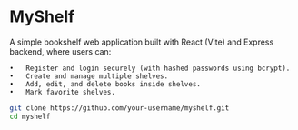 # MyShelf

A simple bookshelf web application built with React (Vite) and Express backend, where users can:

	•	Register and login securely (with hashed passwords using bcrypt).
	•	Create and manage multiple shelves.
	•	Add, edit, and delete books inside shelves.
	•	Mark favorite shelves.


```bash
git clone https://github.com/your-username/myshelf.git
cd myshelf
```
